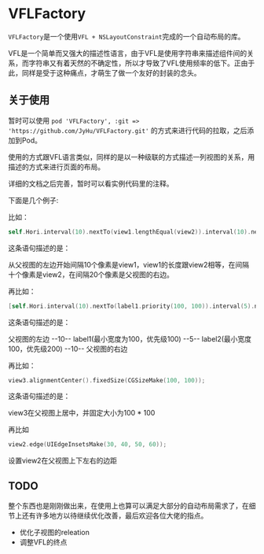 # VFLFactory

`VFLFactory`是一个使用`VFL + NSLayoutConstraint`完成的一个自动布局的库。

VFL是一个简单而又强大的描述性语言，由于VFL是使用字符串来描述组件间的关系，而字符串又有着天然的不确定性，所以才导致了VFL使用频率的低下。正由于此，同样是受于这种痛点，才萌生了做一个友好的封装的念头。

## 关于使用

暂时可以使用 `pod 'VFLFactory', :git => 'https://github.com/JyHu/VFLFactory.git'` 的方式来进行代码的拉取，之后添加到Pod。

使用的方式跟VFL语言类似，同样的是以一种级联的方式描述一列视图的关系，用描述的方式来进行页面的布局。

详细的文档之后完善，暂时可以看实例代码里的注释。



下面是几个例子:



比如：

```objective-c
self.Hori.interval(10).nextTo(view1.lengthEqual(view2)).interval(10).nextTo(view2).interval(20).end,
```

这条语句描述的是：

从父视图的左边开始间隔10个像素是view1，view1的长度跟view2相等，在间隔十个像素是view2，在间隔20个像素是父视图的右边。



再比如：

```objective-c
[self.Hori.interval(10).nextTo(label1.priority(100, 100)).interval(5).nextTo(label2.priority(100, 200)).interval(10) end];
```

这条语句描述的是：

父视图的左边 --10-- label1(最小宽度为100，优先级100) --5-- label2(最小宽度100，优先级200) --10-- 父视图的右边



再比如：

```objective-c
view3.alignmentCenter().fixedSize(CGSizeMake(100, 100));
```

这条语句描述的是：

view3在父视图上居中，并固定大小为100 * 100



再比如

```objective-c
view2.edge(UIEdgeInsetsMake(30, 40, 50, 60));
```

设置view2在父视图上下左右的边距

## TODO

整个东西也是刚刚做出来，在使用上也算可以满足大部分的自动布局需求了，在细节上还有许多地方以待继续优化改善，最后欢迎各位大佬的指点。

* 优化子视图的releation
* 调整VFL的终点
